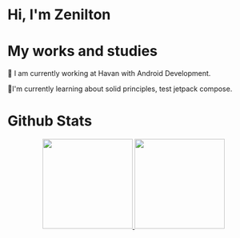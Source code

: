 # Hi, I'm Zenilton

# My works and studies
🔭 I am currently working at Havan with Android Development.

🌱I'm currently learning about solid principles, test jetpack compose.

# Github Stats
<div align="center">
  <a href="https://github.com/ZeniltonCardoso">
  <img height="180em" src="https://github-readme-stats.vercel.app/api?username=ZeniltonCardoso&show_icons=true&theme=dracula&include_all_commits=true&count_private=true"/>
  <img height="180em" src="https://github-readme-stats.vercel.app/api/top-langs/?username=ZeniltonCardoso&layout=compact&langs_count=7&theme=dracula"/>
</div>

